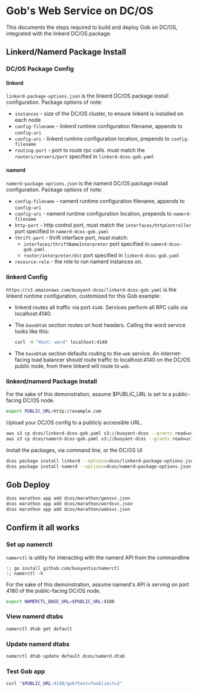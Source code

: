 # Gob's Web Service on DC/OS

This documents the steps required to build and deploy Gob on DC/OS,
integrated with the linkerd DC/OS package.

## Linkerd/Namerd Package Install

### DC/OS Package Config

#### linkerd

`linkerd-package-options.json` is the linkerd DC/OS package install configuration. Package options of note:

- `instances` - size of the DC/OS cluster, to ensure linkerd is installed on each node
- `config-filename` - linkerd runtime configuration filename, appends to `config-uri`
- `config-uri` - linkerd runtime configuration location, prepends to `config-filename`
- `routing-port` - port to route rpc calls. must match the `routers/servers/port` specified in `linkerd-dcos-gob.yaml`

#### namerd

`namerd-package-options.json` is the namerd DC/OS package install configuration. Package options of note:

- `config-filename` - namerd runtime configuration filename, appends to `config-uri`
- `config-uri` - namerd runtime configuration location, prepends to `namerd-filename`
- `http-port` - http control port, must match the `interfaces/httpController` port specified in `namerd-dcos-gob.yaml`
- `thrift-port` - thrift interface port, must match:
  - `interfaces/thriftNameInterpreter` port specified in `namerd-dcos-gob.yaml`
  - `router/interpreter/dst` port specified in `linkerd-dcos-gob.yaml`
- `resource-role` - the role to run namerd instances on.


### linkerd Config

`https://s3.amazonaws.com/buoyant-dcos/linkerd-dcos-gob.yaml` is the linkerd runtime configuration, customized for this Gob example:

- linkerd routes all traffic via port `4140`. Services perform all RPC calls via localhost:4140.
- The `baseDtab` section routes on host headers. Calling the word service looks like this:

    ```bash
    curl -H "Host: word" localhost:4140
    ```

- The `baseDtab` section defaults routing to the `web` service. An internet-facing load balancer should route traffic to localhost:4140 on the DC/OS public node, from there linkerd will route to `web`.

### linkerd/namerd Package Install

For the sake of this demonstration, assume $PUBLIC_URL is set to a public-facing DC/OS node.

```bash
export PUBLIC_URL=http://example.com
```

Upload your DC/OS config to a publicly accessible URL.

```bash
aws s3 cp dcos/linkerd-dcos-gob.yaml s3://buoyant-dcos --grants read=uri=http://acs.amazonaws.com/groups/global/AllUsers
aws s3 cp dcos/namerd-dcos-gob.yaml s3://buoyant-dcos --grants read=uri=http://acs.amazonaws.com/groups/global/AllUsers
```

Install the packages, via command line, or the DC/OS UI

```bash
dcos package install linkerd --options=dcos/linkerd-package-options.json
dcos package install namerd --options=dcos/namerd-package-options.json
```

## Gob Deploy

```bash
dcos marathon app add dcos/marathon/gensvc.json
dcos marathon app add dcos/marathon/wordsvc.json
dcos marathon app add dcos/marathon/websvc.json
```

## Confirm it all works

### Set up namerctl

`namerctl` is utility for interacting with the namerd API from the commandline

```
:; go install github.com/buoyantio/namerctl
:; namerctl -h
```

For the sake of this demonstration, assume namerd's API is serving on port 4180 of the public-facing DC/OS node.

```bash
export NAMERCTL_BASE_URL=$PUBLIC_URL:4180
```

### View namerd dtabs


```bash
namerctl dtab get default
```

### Update namerd dtabs

```bash
namerctl dtab update default dcos/namerd.dtab
```

### Test Gob app

```bash
curl "$PUBLIC_URL:4140/gob?text=foo&limit=2"
```
